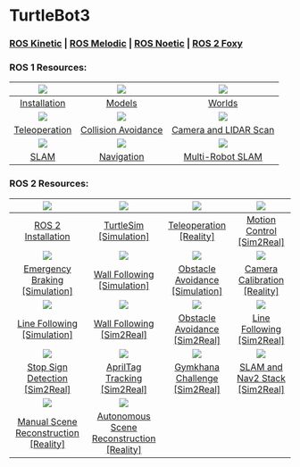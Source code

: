 # TurtleBot3

### [ROS Kinetic](https://github.com/Tinker-Twins/TurtleBot3/tree/ROS-Kinetic) | [ROS Melodic](https://github.com/Tinker-Twins/TurtleBot3/tree/ROS-Melodic) | [ROS Noetic](https://github.com/Tinker-Twins/TurtleBot3/tree/ROS-Noetic) | [ROS 2 Foxy](https://github.com/Tinker-Twins/TurtleBot3/tree/ROS2-Foxy)

### ROS 1 Resources:

| ![](https://i.ytimg.com/vi/M3QTWIqKtug/hqdefault.jpg?sqp=-oaymwEbCMQBEG5IVfKriqkDDggBFQAAiEIYAXABwAEG&rs=AOn4CLDGVerDKgxzrSMzy1krQmPBi1ddCg)|![](https://i.ytimg.com/vi/bUOp9YjBUvk/hqdefault.jpg?sqp=-oaymwEbCMQBEG5IVfKriqkDDggBFQAAiEIYAXABwAEG&rs=AOn4CLBpF2Q8w7G0oqwYMW7E01iBKdrUJw)|![](https://i.ytimg.com/vi/uJg-ht4S_sQ/hqdefault.jpg?sqp=-oaymwEbCMQBEG5IVfKriqkDDggBFQAAiEIYAXABwAEG&rs=AOn4CLAxzB_IRu7OVPDsuXzv4-aW26M4Og)|
| :----------------------------------: | :----------------------------------: | :----------------------------------: |
| [Installation](https://youtu.be/M3QTWIqKtug) | [Models](https://youtu.be/bUOp9YjBUvk) | [Worlds](https://youtu.be/uJg-ht4S_sQ) |
| ![](https://i.ytimg.com/vi/aAZ2BNJceEQ/hqdefault.jpg?sqp=-oaymwEbCMQBEG5IVfKriqkDDggBFQAAiEIYAXABwAEG&rs=AOn4CLBCnJfzp516nqnuXVTxivEiRYxJFQ)|![](https://i.ytimg.com/vi/-WhjBcmHgvw/hqdefault.jpg?sqp=-oaymwEbCMQBEG5IVfKriqkDDggBFQAAiEIYAXABwAEG&rs=AOn4CLCNd3qaeT481tFn_0QhN4mhit8gHQ)|![](https://i.ytimg.com/vi/ntBl5kWY8RA/hqdefault.jpg?sqp=-oaymwEbCMQBEG5IVfKriqkDDggBFQAAiEIYAXABwAEG&rs=AOn4CLCDWmbkL5GNvf9g8mnaCawz25DN8w)|
| [Teleoperation](https://youtu.be/aAZ2BNJceEQ) | [Collision Avoidance](https://youtu.be/-WhjBcmHgvw) | [Camera and LIDAR Scan](https://youtu.be/ntBl5kWY8RA) |
| ![](https://i.ytimg.com/vi/Upd6DGSdEGw/hqdefault.jpg?sqp=-oaymwEbCMQBEG5IVfKriqkDDggBFQAAiEIYAXABwAEG&rs=AOn4CLCgMWNVM-XhXN-2wXhlrY2BKN8FrQ)|![](https://i.ytimg.com/vi/V32rff0pQy4/hqdefault.jpg?sqp=-oaymwEbCMQBEG5IVfKriqkDDggBFQAAiEIYAXABwAEG&rs=AOn4CLAFD1UXa7wiXQw19zhVwk5LawFtnw)|![](https://i.ytimg.com/vi/ndvwDFi-I3I/hqdefault.jpg?sqp=-oaymwEbCMQBEG5IVfKriqkDDggBFQAAiEIYAXABwAEG&rs=AOn4CLAghRIJK0ITxd_kj1v879OHBu5lOw)|
| [SLAM](https://youtu.be/Upd6DGSdEGw) | [Navigation](https://youtu.be/V32rff0pQy4) | [Multi-Robot SLAM](https://youtu.be/ndvwDFi-I3I) |

### ROS 2 Resources:

| ![](https://i9.ytimg.com/vi_webp/KWoIkGZt5Eo/mqdefault.webp?v=64a5577b&sqp=CIjW160G&rs=AOn4CLBCIz3vrAHdvbTYKKvEUvjv1cAkAw)|![](https://i9.ytimg.com/vi_webp/nR22zaHZDvk/mq2.webp?sqp=CLTY160G-oaymwEmCMACELQB8quKqQMa8AEB-AH-CYAC0AWKAgwIABABGH0gEyh_MA8=&rs=AOn4CLB8f0F7lszwFJVTdOoxPyvp5MqFNw)|![](https://i9.ytimg.com/vi_webp/cRNVt5Pn38Y/mq3.webp?sqp=CODa160G-oaymwEmCMACELQB8quKqQMa8AEB-AH-CYAC0AWKAgwIABABGGUgXChTMA8=&rs=AOn4CLC3Xqfi2ZFGKCvRosJ2i9Cgn4941w)|![](https://i9.ytimg.com/vi_webp/T0I0ivh30qQ/mq2.webp?sqp=CODa160G-oaymwEmCMACELQB8quKqQMa8AEB-AH-CYAC0AWKAgwIABABGGUgXShTMA8=&rs=AOn4CLDyXx9PZY_WA_YwQ4vrGFqZSDgE0g)|
| :----------------------------------: | :----------------------------------: | :----------------------------------: | :----------------------------------: |
| [ROS 2 Installation](https://youtu.be/KWoIkGZt5Eo) | [TurtleSim [Simulation]](https://youtu.be/nR22zaHZDvk) | [Teleoperation [Reality]](https://youtu.be/cRNVt5Pn38Y) | [Motion Control [Sim2Real]](https://youtu.be/T0I0ivh30qQ) |
|![](https://i9.ytimg.com/vi_webp/rlIQJsJv7HA/mq3.webp?sqp=CODa160G-oaymwEmCMACELQB8quKqQMa8AEB-AH-CYAC0AWKAgwIABABGGUgZShlMA8=&rs=AOn4CLBY8c5mNIqE13ZxfUS4lHf1toiS7Q)|![](https://i.ytimg.com/vi/cQPYBAe8Rkw/hqdefault.jpg?sqp=-oaymwE2CNACELwBSFXyq4qpAygIARUAAIhCGAFwAcABBvABAfgB_gmAAtAFigIMCAAQARhlIGUoZTAP&rs=AOn4CLCwQKVbdIRoS9hkiz1Z5G5XlKiFgQ)|![](https://i.ytimg.com/vi/OmBesHAbSDU/hqdefault.jpg?sqp=-oaymwE2CNACELwBSFXyq4qpAygIARUAAIhCGAFwAcABBvABAfgB_gmAAtAFigIMCAAQARhlIGUoZTAP&rs=AOn4CLDfOhtMHWbV_4b0S1f4YLqpUAZOcg)|![](https://i9.ytimg.com/vi_webp/kAdoExdXjpY/mq2.webp?sqp=CODa160G-oaymwEmCMACELQB8quKqQMa8AEB-AH-CYAC0AWKAgwIABABGH8gFShbMA8=&rs=AOn4CLCo3i0Eu5HZJ72agxVsFpUIcjUnwQ)|
| [Emergency Braking [Simulation]](https://youtu.be/rlIQJsJv7HA) | [Wall Following [Simulation]](https://youtu.be/cQPYBAe8Rkw) | [Obstacle Avoidance [Simulation]](https://youtu.be/OmBesHAbSDU) | [Camera Calibration [Reality]](https://youtu.be/kAdoExdXjpY) |
|![](https://i9.ytimg.com/vi_webp/T9KhnS3QIjs/mq2.webp?sqp=CIzd160G-oaymwEmCMACELQB8quKqQMa8AEB-AH-CYAC0AWKAgwIABABGGUgZShlMA8=&rs=AOn4CLDcKudpB2xPfRY4r5cLbG-If9teyQ)|![](https://i9.ytimg.com/vi_webp/3ReQBxjhDdg/mq3.webp?sqp=CIzd160G-oaymwEmCMACELQB8quKqQMa8AEB-AH-CYAC0AWKAgwIABABGGUgWShQMA8=&rs=AOn4CLBKNRoRHDztN2lURGsyhttIglQdvw)|![](https://i9.ytimg.com/vi_webp/CQ5qTQAW3HM/mq3.webp?sqp=CIzd160G-oaymwEmCMACELQB8quKqQMa8AEB-AH-CYAC0AWKAgwIABABGGUgWyhSMA8=&rs=AOn4CLCOFpqwVQmVgvpMO6RNncn6gL6ePw)|![](https://i9.ytimg.com/vi_webp/rYgJdqtO7TI/mq3.webp?sqp=CODa160G-oaymwEmCMACELQB8quKqQMa8AEB-AH-CYAC0AWKAgwIABABGGUgWChRMA8=&rs=AOn4CLBwES8LeyWvkaG-_KSv0QN32eAL_w)|
| [Line Following [Simulation]](https://youtu.be/T9KhnS3QIjs) | [Wall Following [Sim2Real]](https://youtu.be/3ReQBxjhDdg) | [Obstacle Avoidance [Sim2Real]](https://youtu.be/CQ5qTQAW3HM) | [Line Following [Sim2Real]](https://youtu.be/rYgJdqtO7TI) |
|![](https://i9.ytimg.com/vi_webp/CbjXXf2keis/mqdefault.webp?v=64a369a3&sqp=CIzd160G&rs=AOn4CLAUXTJDAqK3zp--pj_Jl8z6yuKesQ)|![](https://i.ytimg.com/vi/LHhmTs-MfI0/hqdefault.jpg?sqp=-oaymwE2CNACELwBSFXyq4qpAygIARUAAIhCGAFwAcABBvABAfgB_gmAAtAFigIMCAAQARhlIFMoRzAP&rs=AOn4CLDIH0jOl-g5Zoblofbqs0XvcPvpkg)|![](https://i9.ytimg.com/vi_webp/jK0z0EXVIWs/mq3.webp?sqp=CIzd160G-oaymwEmCMACELQB8quKqQMa8AEB-AH-CYAC0AWKAgwIABABGGUgUCg8MA8=&rs=AOn4CLCZpJZ1FMS79CA7wlLAy37tMBKwtw)|![](https://i9.ytimg.com/vi_webp/-4Ewuhfgbx8/mqdefault.webp?v=64a487cc&sqp=CIzd160G&rs=AOn4CLC7tysyH-0offgmBn8KtEYrQYwnEw)|
| [Stop Sign Detection [Sim2Real]](https://youtu.be/CbjXXf2keis) | [AprilTag Tracking [Sim2Real]](https://youtu.be/LHhmTs-MfI0) | [Gymkhana Challenge [Sim2Real]](https://youtu.be/jK0z0EXVIWs) | [SLAM and Nav2 Stack [Sim2Real]](https://youtu.be/-4Ewuhfgbx8) |
|![](https://i9.ytimg.com/vi_webp/gJK9tjimwgc/mq3.webp?sqp=CIzd160G-oaymwEmCMACELQB8quKqQMa8AEB-AH-CYAC0AWKAgwIABABGGUgWihUMA8=&rs=AOn4CLDpJ6n_beZPcbpUpB_gm_K_kv83bg)|![](https://i.ytimg.com/vi/EDQiwWbjnws/hqdefault.jpg?sqp=-oaymwE2CNACELwBSFXyq4qpAygIARUAAIhCGAFwAcABBvABAfgB_gmAAtAFigIMCAAQARhlIFwoVDAP&rs=AOn4CLD1s_UAoCxjXit5Cft06__bWFuZqQ)|
| [Manual Scene Reconstruction [Reality]](https://youtu.be/gJK9tjimwgc) | [Autonomous Scene Reconstruction [Reality]](https://youtu.be/EDQiwWbjnws) |
